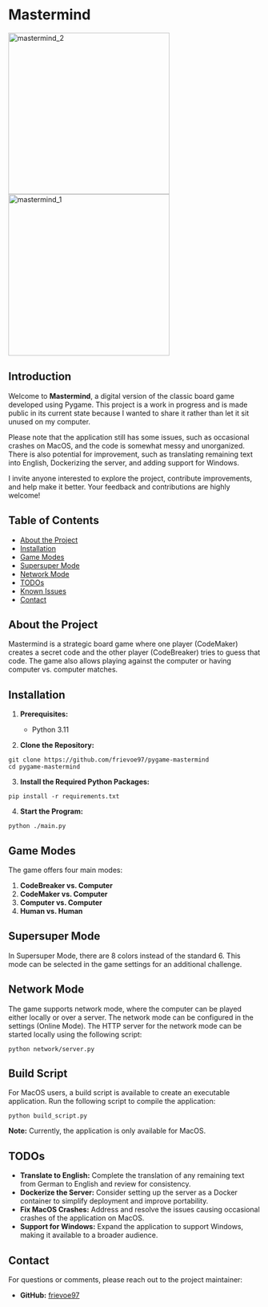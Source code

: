 # Mastermind

<img width="322" alt="mastermind_2" src="https://github.com/user-attachments/assets/58020ca3-d09e-48c0-95a2-8a5db7226d73">
<img width="322" alt="mastermind_1" src="https://github.com/user-attachments/assets/be01c40f-9db8-48ff-9e9a-a4d488a979ef">

## Introduction

Welcome to **Mastermind**, a digital version of the classic board game developed using Pygame. This project is a work in progress and is made public in its current state because I wanted to share it rather than let it sit unused on my computer. 

Please note that the application still has some issues, such as occasional crashes on MacOS, and the code is somewhat messy and unorganized. There is also potential for improvement, such as translating remaining text into English, Dockerizing the server, and adding support for Windows.

I invite anyone interested to explore the project, contribute improvements, and help make it better. Your feedback and contributions are highly welcome!

## Table of Contents

- [About the Project](#about-the-project)
- [Installation](#installation)
- [Game Modes](#game-modes)
- [Supersuper Mode](#supersuper-mode)
- [Network Mode](#network-mode)
- [TODOs](#todos)
- [Known Issues](#known-issues)
- [Contact](#contact)

## About the Project

Mastermind is a strategic board game where one player (CodeMaker) creates a secret code and the other player (CodeBreaker) tries to guess that code. The game also allows playing against the computer or having computer vs. computer matches.

## Installation

1. **Prerequisites:**
   - Python 3.11

2. **Clone the Repository:**

```
git clone https://github.com/frievoe97/pygame-mastermind
cd pygame-mastermind
```

3. **Install the Required Python Packages:**

```
pip install -r requirements.txt
```

4. **Start the Program:**

```
python ./main.py
```

## Game Modes

The game offers four main modes:

1. **CodeBreaker vs. Computer**
2. **CodeMaker vs. Computer**
3. **Computer vs. Computer**
4. **Human vs. Human**

## Supersuper Mode

In Supersuper Mode, there are 8 colors instead of the standard 6. This mode can be selected in the game settings for an additional challenge.

## Network Mode

The game supports network mode, where the computer can be played either locally or over a server. The network mode can be configured in the settings (Online Mode). The HTTP server for the network mode can be started locally using the following script:

```
python network/server.py
```

## Build Script

For MacOS users, a build script is available to create an executable application. Run the following script to compile the application:

```
python build_script.py
```

**Note:** Currently, the application is only available for MacOS.

## TODOs

- **Translate to English:** Complete the translation of any remaining text from German to English and review for consistency.
- **Dockerize the Server:** Consider setting up the server as a Docker container to simplify deployment and improve portability.
- **Fix MacOS Crashes:** Address and resolve the issues causing occasional crashes of the application on MacOS.
- **Support for Windows:** Expand the application to support Windows, making it available to a broader audience.



## Contact

For questions or comments, please reach out to the project maintainer:

- **GitHub:** [frievoe97](https://github.com/frievoe97)
